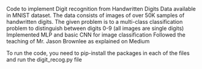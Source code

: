 

Code to implement Digit recognition from Handwritten Digits Data available in MNIST dataset.
The data consists of images of over 50K samples of handwritten digits.
The given problem is to a multi-class classification problem to distinguish between digits 0-9 (all images are single digits)
Implemented MLP and basic CNN for image classification
Followed the teaching of Mr. Jason Brownlee as explained on Medium

To run the code, you need to pip-install the packages in each of the files and run the digit_recog.py file
